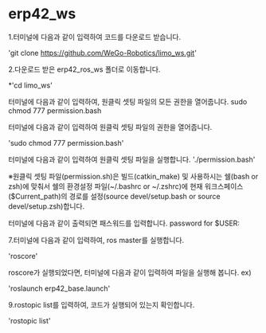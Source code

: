 # erp42_ws

1.터미널에 다음과 같이 입력하여 코드를 다운로드 받습니다.

'git clone https://github.com/WeGo-Robotics/limo_ws.git'

2.다운로드 받은 erp42_ros_ws 폴더로 이동합니다.

*'cd limo_ws'

터미널에 다음과 같이 입력하여, 원클릭 셋팅 파일의 모든 권한을 열어줍니다. sudo chmod 777 permission.bash

터미널에 다음과 같이 입력하여 원클릭 셋팅 파일의 권한을 열어줍니다.

'sudo chmod 777 permission.bash'

터미널에 다음과 같이 입력하여 원클릭 셋팅 파일을 실행합니다.
'./permission.bash'

※원클릭 셋팅 파일(permission.sh)은 빌드(catkin_make) 및 사용하시는 쉘(bash or zsh)에 맞춰서 쉘의 환경설정 파일(~/.bashrc or ~/.zshrc)에 현재 워크스페이스($Current_path)의 경로를 설정(source devel/setup.bash or source devel/setup.zsh)합니다.

터미널에 다음과 같이 출력되면 패스워드를 입력합니다.
password for $USER:

7.터미널에 다음과 같이 입력하여, ros master를 실행합니다.

'roscore'

roscore가 실행되었다면, 터미널에 다음과 같이 입력하여 파일을 실행해 봅니다.
ex)

'roslaunch erp42_base.launch'

9.rostopic list를 입력하여, 코드가 실행되어 있는지 확인합니다.

'rostopic list'
